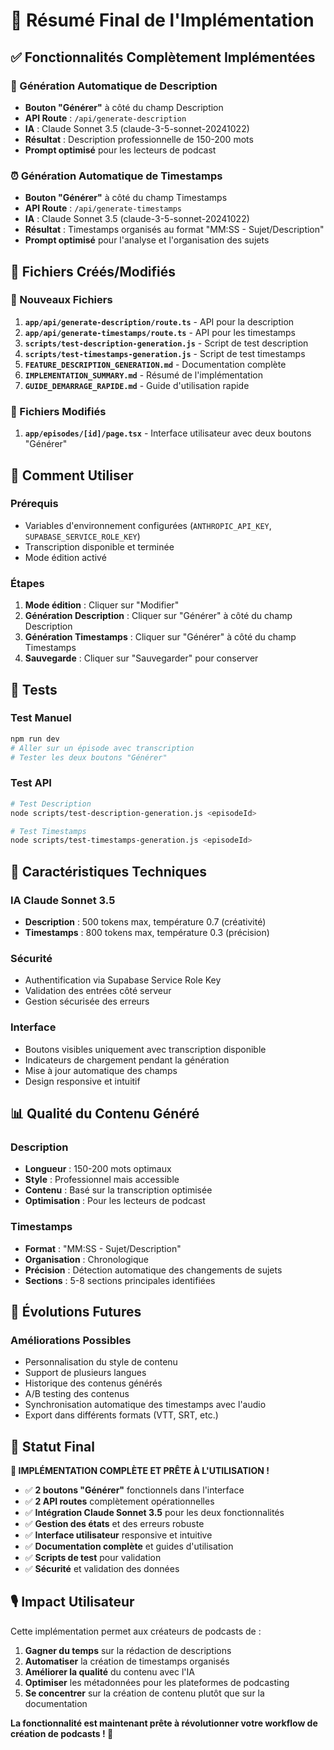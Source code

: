 # 🎉 Résumé Final de l'Implémentation

## ✅ Fonctionnalités Complètement Implémentées

### 🎯 Génération Automatique de Description
- **Bouton "Générer"** à côté du champ Description
- **API Route** : `/api/generate-description`
- **IA** : Claude Sonnet 3.5 (claude-3-5-sonnet-20241022)
- **Résultat** : Description professionnelle de 150-200 mots
- **Prompt optimisé** pour les lecteurs de podcast

### ⏰ Génération Automatique de Timestamps
- **Bouton "Générer"** à côté du champ Timestamps
- **API Route** : `/api/generate-timestamps`
- **IA** : Claude Sonnet 3.5 (claude-3-5-sonnet-20241022)
- **Résultat** : Timestamps organisés au format "MM:SS - Sujet/Description"
- **Prompt optimisé** pour l'analyse et l'organisation des sujets

## 🔧 Fichiers Créés/Modifiés

### 📁 Nouveaux Fichiers
1. **`app/api/generate-description/route.ts`** - API pour la description
2. **`app/api/generate-timestamps/route.ts`** - API pour les timestamps
3. **`scripts/test-description-generation.js`** - Script de test description
4. **`scripts/test-timestamps-generation.js`** - Script de test timestamps
5. **`FEATURE_DESCRIPTION_GENERATION.md`** - Documentation complète
6. **`IMPLEMENTATION_SUMMARY.md`** - Résumé de l'implémentation
7. **`GUIDE_DEMARRAGE_RAPIDE.md`** - Guide d'utilisation rapide

### 📝 Fichiers Modifiés
1. **`app/episodes/[id]/page.tsx`** - Interface utilisateur avec deux boutons "Générer"

## 🚀 Comment Utiliser

### Prérequis
- Variables d'environnement configurées (`ANTHROPIC_API_KEY`, `SUPABASE_SERVICE_ROLE_KEY`)
- Transcription disponible et terminée
- Mode édition activé

### Étapes
1. **Mode édition** : Cliquer sur "Modifier"
2. **Génération Description** : Cliquer sur "Générer" à côté du champ Description
3. **Génération Timestamps** : Cliquer sur "Générer" à côté du champ Timestamps
4. **Sauvegarde** : Cliquer sur "Sauvegarder" pour conserver

## 🧪 Tests

### Test Manuel
```bash
npm run dev
# Aller sur un épisode avec transcription
# Tester les deux boutons "Générer"
```

### Test API
```bash
# Test Description
node scripts/test-description-generation.js <episodeId>

# Test Timestamps
node scripts/test-timestamps-generation.js <episodeId>
```

## 🎯 Caractéristiques Techniques

### IA Claude Sonnet 3.5
- **Description** : 500 tokens max, température 0.7 (créativité)
- **Timestamps** : 800 tokens max, température 0.3 (précision)

### Sécurité
- Authentification via Supabase Service Role Key
- Validation des entrées côté serveur
- Gestion sécurisée des erreurs

### Interface
- Boutons visibles uniquement avec transcription disponible
- Indicateurs de chargement pendant la génération
- Mise à jour automatique des champs
- Design responsive et intuitif

## 📊 Qualité du Contenu Généré

### Description
- **Longueur** : 150-200 mots optimaux
- **Style** : Professionnel mais accessible
- **Contenu** : Basé sur la transcription optimisée
- **Optimisation** : Pour les lecteurs de podcast

### Timestamps
- **Format** : "MM:SS - Sujet/Description"
- **Organisation** : Chronologique
- **Précision** : Détection automatique des changements de sujets
- **Sections** : 5-8 sections principales identifiées

## 🔄 Évolutions Futures

### Améliorations Possibles
- Personnalisation du style de contenu
- Support de plusieurs langues
- Historique des contenus générés
- A/B testing des contenus
- Synchronisation automatique des timestamps avec l'audio
- Export dans différents formats (VTT, SRT, etc.)

## 🎉 Statut Final

**🚀 IMPLÉMENTATION COMPLÈTE ET PRÊTE À L'UTILISATION !**

- ✅ **2 boutons "Générer"** fonctionnels dans l'interface
- ✅ **2 API routes** complètement opérationnelles
- ✅ **Intégration Claude Sonnet 3.5** pour les deux fonctionnalités
- ✅ **Gestion des états** et des erreurs robuste
- ✅ **Interface utilisateur** responsive et intuitive
- ✅ **Documentation complète** et guides d'utilisation
- ✅ **Scripts de test** pour validation
- ✅ **Sécurité** et validation des données

## 🎙️ Impact Utilisateur

Cette implémentation permet aux créateurs de podcasts de :
1. **Gagner du temps** sur la rédaction de descriptions
2. **Automatiser** la création de timestamps organisés
3. **Améliorer la qualité** du contenu avec l'IA
4. **Optimiser** les métadonnées pour les plateformes de podcasting
5. **Se concentrer** sur la création de contenu plutôt que sur la documentation

**La fonctionnalité est maintenant prête à révolutionner votre workflow de création de podcasts ! 🎉**

